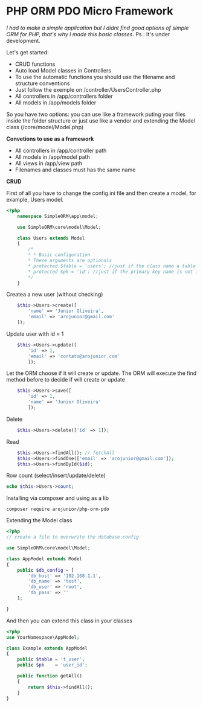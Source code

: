 # PHP ORM PDO Micro Framework

*I had to make a simple application but I didnt find good options of simple ORM for PHP, that's why I made this basic classes.* Ps.: It's under development.

Let's get started:

  - CRUD functions
  - Auto load Model classes in Controllers
  - To use the automatic functions you should use the filename and structure conventions
  - Just follow the exemple on /controller/UsersController.php
  - All controllers in /app/controllers folder
  - All models in /app/models folder

So you have two options: you can use like a framework puting your files inside the folder structure or just use like a vendor and extending the Model class (/core/model/Model.php)

**Convetions to use as a framework**

  - All controllers in /app/controller path
  - All models in /app/model path
  - All views in /app/view path
  - Filenames and classes must has the same name

**CRUD**

First of all you have to change the config.ini file and then create a model, for example, Users model.

```php
<?php
	namespace SimpleORM\app\model;

	use SimpleORM\core\model\Model;

	class Users extends Model
	{
    	/*
        * * Basic configuration
        * These arguments are optionals
        * protected $table = 'users'; //just if the class name a table name are different
        * protected $pk = 'id'; //just if the primary key name is not id
        */	    	    
	}

```
Createa a new user (without checking)
```php
    $this->Users->create([
    	'name' => 'Junior Oliveira',
        'email' => 'arojunior@gmail.com'
    ]);
```
Update user with id = 1
```php
	$this->Users->update([
		'id' => 1,
		'email' => 'contato@arojunior.com'
		]);
```
Let the ORM choose if it will create or update. The ORM will execute the find method before to decide if will create or update
```php
	$this->Users->save([
		'id' => 1,
		'name' => 'Junior Oliveira'
		]);
```
Delete
```php
	$this->Users->delete(['id' => 1]);
```
Read
```php
	$this->Users->findAll(); // fetchAll
	$this->Users->findOne(['email' => 'arojunior@gmail.com']);
    $this->Users->findById($id);
```
Row count (select/insert/update/delete)
```php
echo $this->Users->count;
```

Installing via composer and using as a lib

```shell
composer require arojunior/php-orm-pdo
```

Extending the Model class


```php
<?php
// create a file to overwrite the database config

use SimpleORM\core\model\Model;

class AppModel extends Model
{
    public $db_config = [
        'db_host' => '192.168.1.1',
        'db_name' => 'test',
        'db_user' => 'root',
        'db_pass' => ''
    ];

}

```
And then you can extend this class in your classes

```php
<?php
use YourNamespace\AppModel;

class Example extends AppModel
{
    public $table = 't_user';
    public $pk    = 'user_id';

    public function getAll()
    {
        return $this->findAll();
    }
}
```
